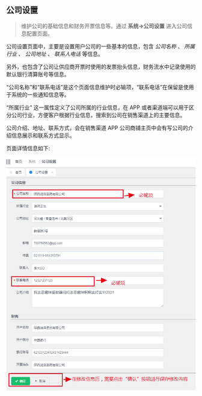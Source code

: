 ## 公司设置

> 维护公司的基础信息和财务开票信息等。通过 **系统->公司设置** 进入公司信息配置页面。

公司设置页面中，主要是设置用户公司的一些基本的信息，包含 _公司名称_ 、 _所属行业_ 、 _公司地址_ 、 _联系人电话_ 等信息。

另外，也包含了公司让供应商开票时使用的发票抬头信息，财务流水中记录使用的默认银行清算账号等信息。

“公司名称”和“联系电话”是这个页面信息维护时必输项，“联系电话”在保留是使用于系统的一些通知信息等。

“所属行业” 这一属性定义了公司所属的行业信息，在 APP 或者渠道端可以用于区分公司行业，方便客户根据行业信息，搜索到公司在销售渠道上的主要信息。

公司介绍、地址、联系方式，会在销售渠道 APP 公司商铺主页中会有写公司的介绍信息展示和联系方式显示。

页面详情信息如下:

[![demo-image](./image/company-detail.png)]()
